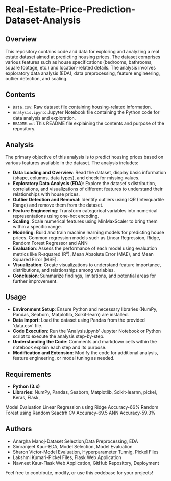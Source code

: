# Real-Estate-Price-Prediction-Dataset-Analysis


## Overview
This repository contains code and data for exploring and analyzing a real estate dataset aimed at predicting housing prices. The dataset comprises various features such as house specifications (bedrooms, bathrooms, square footage, etc.) and location-related details. The analysis involves exploratory data analysis (EDA), data preprocessing, feature engineering, outlier detection, and scaling.

## Contents
- `Data.csv`: Raw dataset file containing housing-related information.
- `Analysis.ipynb`: Jupyter Notebook file containing the Python code for data analysis and exploration.
- `README.md`: This README file explaining the contents and purpose of the repository.

## Analysis
The primary objective of this analysis is to predict housing prices based on various features available in the dataset. The analysis includes:

- **Data Loading and Overview**: Read the dataset, display basic information (shape, columns, data types), and check for missing values.
- **Exploratory Data Analysis (EDA)**: Explore the dataset's distribution, correlations, and visualizations of different features to understand their relationships with house prices.
- **Outlier Detection and Removal**: Identify outliers using IQR (Interquartile Range) and remove them from the dataset.
- **Feature Engineering**: Transform categorical variables into numerical representations using one-hot encoding.
- **Scaling**: Scale numerical features using MinMaxScaler to bring them within a specific range.
- **Modeling**: Build and train machine learning models for predicting house prices. Common regression models such as Linear Regression, Ridge, Random Forest Regressor and ANN
- **Evaluation**: Assess the performance of each model using evaluation metrics like R-squared (R²), Mean Absolute Error (MAE), and Mean Squared Error (MSE).
- **Visualization**: Create visualizations to understand feature importance, distributions, and relationships among variables.
- **Conclusion**: Summarize findings, limitations, and potential areas for further improvement.

## Usage
- **Environment Setup**: Ensure Python and necessary libraries (NumPy, Pandas, Seaborn, Matplotlib, Scikit-learn) are installed.
- **Data Import**: Load the dataset using Pandas from the provided 'data.csv' file.
- **Code Execution**: Run the 'Analysis.ipynb' Jupyter Notebook or Python script to execute the analysis step-by-step.
- **Understanding the Code**: Comments and markdown cells within the notebook explain each step and its purpose.
- **Modification and Extension**: Modify the code for additional analysis, feature engineering, or model tuning as needed.

## Requirements
- **Python (3.x)**
- **Libraries**: NumPy, Pandas, Seaborn, Matplotlib, Scikit-learnn, pickel, Keras, Flask, 

Model Evaluation
Linear Regression using Ridge 
Accuracy-66%
Random Forest using Random Seactrh CV
Accuracy-69.5
ANN
Accuracy-59.3%

## Authors
- Anargha Manoj-Dataset Selection,Data Preprocessing, EDA
- Simranjeet Kaur-EDA, Model Selection, Model Evaluation
- Sharon Victor-Model Evaluation, Hyperparameter Tunnig, Pickel Files
- Lakshmi Kumari-Pickel Files, Flask Web Application
- Navneet Kaur-Flask Web Application, GitHub Repository, Deployment


Feel free to contribute, modify, or use this codebase for your projects!

